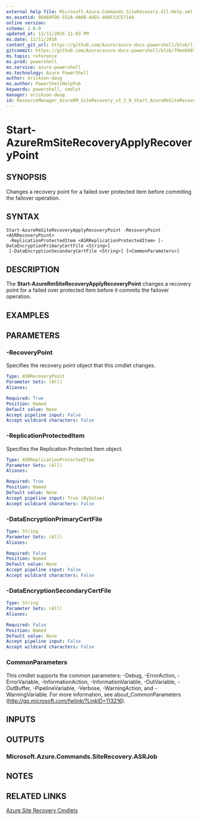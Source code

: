 ```yaml
---
external help file: Microsoft.Azure.Commands.SiteRecovery.dll-Help.xml
ms.assetid: 86A60FD6-551A-4A6B-A4D1-466F33CE714A
online version: 
schema: 2.0.0
updated_at: 11/11/2016 11:03 PM
ms.date: 11/11/2016
content_git_url: https://github.com/Azure/azure-docs-powershell/blob/live/azureps-cmdlets-docs/ResourceManager/AzureRM.SiteRecovery/v3.2.0/Start-AzureRmSiteRecoveryApplyRecoveryPoint.md
gitcommit: https://github.com/Azure/azure-docs-powershell/blob/79eeb985ea480979357fb4695832a0c3d29a48bf/azureps-cmdlets-docs/ResourceManager/AzureRM.SiteRecovery/v3.2.0/Start-AzureRmSiteRecoveryApplyRecoveryPoint.md
ms.topic: reference
ms.prod: powershell
ms.service: azure-powershell
ms.technology: Azure PowerShell
author: erickson-doug
ms.author: PowerShellHelpPub
keywords: powershell, cmdlet
manager: erickson-doug
id: ResourceManager_AzureRM_SiteRecovery_v3_2_0_Start_AzureRmSiteRecoveryApplyRecoveryPoint_md
---
```


# Start-AzureRmSiteRecoveryApplyRecoveryPoint

## SYNOPSIS
Changes a recovery point for a failed over protected item before commiting the failover operation.

## SYNTAX

```
Start-AzureRmSiteRecoveryApplyRecoveryPoint -RecoveryPoint <ASRRecoveryPoint>
 -ReplicationProtectedItem <ASRReplicationProtectedItem> [-DataEncryptionPrimaryCertFile <String>]
 [-DataEncryptionSecondaryCertFile <String>] [<CommonParameters>]
```

## DESCRIPTION
The **Start-AzureRmSiteRecoveryApplyRecoveryPoint** changes a recovery point for a failed over protected item before it commits the failover operation.

## EXAMPLES

## PARAMETERS

### -RecoveryPoint
Specifies the recovery point object that this cmdlet changes.

```yaml
Type: ASRRecoveryPoint
Parameter Sets: (All)
Aliases: 

Required: True
Position: Named
Default value: None
Accept pipeline input: False
Accept wildcard characters: False
```

### -ReplicationProtectedItem
Specifies the Replication Protected Item object.

```yaml
Type: ASRReplicationProtectedItem
Parameter Sets: (All)
Aliases: 

Required: True
Position: Named
Default value: None
Accept pipeline input: True (ByValue)
Accept wildcard characters: False
```

### -DataEncryptionPrimaryCertFile
```yaml
Type: String
Parameter Sets: (All)
Aliases: 

Required: False
Position: Named
Default value: None
Accept pipeline input: False
Accept wildcard characters: False
```

### -DataEncryptionSecondaryCertFile
```yaml
Type: String
Parameter Sets: (All)
Aliases: 

Required: False
Position: Named
Default value: None
Accept pipeline input: False
Accept wildcard characters: False
```

### CommonParameters
This cmdlet supports the common parameters: -Debug, -ErrorAction, -ErrorVariable, -InformationAction, -InformationVariable, -OutVariable, -OutBuffer, -PipelineVariable, -Verbose, -WarningAction, and -WarningVariable. For more information, see about_CommonParameters (http://go.microsoft.com/fwlink/?LinkID=113216).

## INPUTS

## OUTPUTS

### Microsoft.Azure.Commands.SiteRecovery.ASRJob

## NOTES

## RELATED LINKS

[Azure Site Recovery Cmdlets](xref:ResourceManager/AzureRM.SiteRecovery/v3.2.0/AzureRM.SiteRecovery.md)
